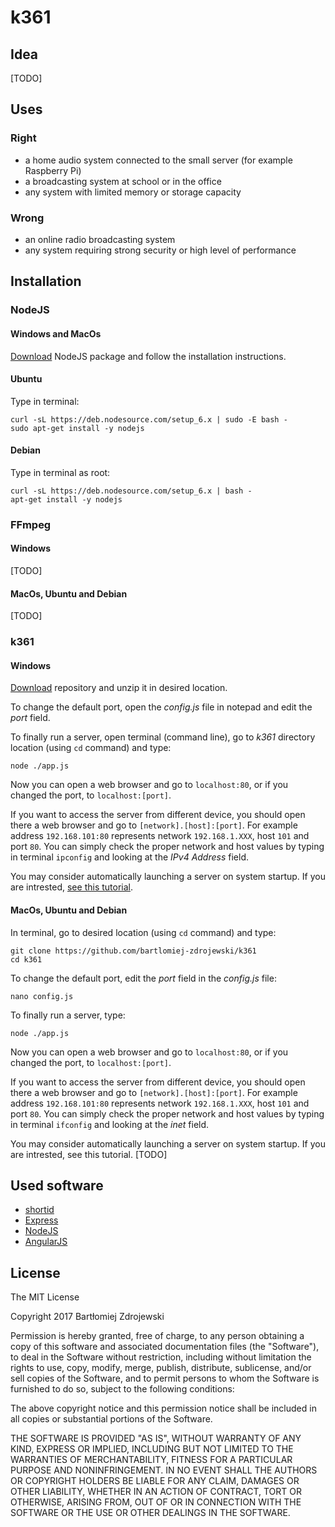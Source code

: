 # k361

## Idea

[TODO]

## Uses

### Right

* a home audio system connected to the small server (for example Raspberry Pi)
* a broadcasting system at school or in the office
* any system with limited memory or storage capacity

### Wrong

* an online radio broadcasting system
* any system requiring strong security or high level of performance

## Installation

### NodeJS

#### Windows and MacOs

[Download](https://nodejs.org/en/download/current/) NodeJS package and follow the installation instructions.

#### Ubuntu

Type in terminal:

```
curl -sL https://deb.nodesource.com/setup_6.x | sudo -E bash -
sudo apt-get install -y nodejs
```

#### Debian

Type in terminal as root:

```
curl -sL https://deb.nodesource.com/setup_6.x | bash -
apt-get install -y nodejs
```

### FFmpeg

#### Windows

[TODO]

#### MacOs, Ubuntu and Debian

[TODO]

### k361

#### Windows

[Download](https://github.com/bartlomiej-zdrojewski/k361/archive/master.zip) repository and unzip it in desired location.

To change the default port, open the *config.js* file in notepad and edit the *port* field.

To finally run a server, open terminal (command line), go to *k361* directory location (using `cd` command) and type:

```
node ./app.js
```

Now you can open a web browser and go to `localhost:80`, or if you changed the port, to `localhost:[port]`.

If you want to access the server from different device, you should open there a web browser and go to `[network].[host]:[port]`. For example address `192.168.101:80` represents network `192.168.1.XXX`, host `101` and port `80`. You can simply check the proper network and host values by typing in terminal `ipconfig` and looking at the *IPv4 Address* field.

You may consider automatically launching a server on system startup. If you are intrested, [see this tutorial](https://www.howtogeek.com/138159/how-to-enable-programs-and-custom-scripts-to-run-at-boot/).

#### MacOs, Ubuntu and Debian

In terminal, go to desired location (using `cd` command) and type:

```
git clone https://github.com/bartlomiej-zdrojewski/k361
cd k361
```

To change the default port, edit the *port* field in the *config.js* file:

```
nano config.js
```

To finally run a server, type:

```
node ./app.js
```

Now you can open a web browser and go to `localhost:80`, or if you changed the port, to `localhost:[port]`.

If you want to access the server from different device, you should open there a web browser and go to `[network].[host]:[port]`.
For example address `192.168.101:80` represents network `192.168.1.XXX`, host `101` and port `80`. You can simply check the proper network and host values by typing in terminal `ifconfig` and looking at the *inet* field.

You may consider automatically launching a server on system startup. If you are intrested, see this tutorial. [TODO]

## Used software

* [shortid](https://www.npmjs.com/package/shortid)
* [Express](https://expressjs.com/)
* [NodeJS](https://nodejs.org/en/)
* [AngularJS](https://angularjs.org/)

## License

The MIT License

Copyright 2017 Bartłomiej Zdrojewski

Permission is hereby granted, free of charge, to any person obtaining a copy of this software and associated documentation files (the "Software"), to deal in the Software without restriction, including without limitation the rights to use, copy, modify, merge, publish, distribute, sublicense, and/or sell copies of the Software, and to permit persons to whom the Software is furnished to do so, subject to the following conditions:

The above copyright notice and this permission notice shall be included in all copies or substantial portions of the Software.

THE SOFTWARE IS PROVIDED "AS IS", WITHOUT WARRANTY OF ANY KIND, EXPRESS OR IMPLIED, INCLUDING BUT NOT LIMITED TO THE WARRANTIES OF MERCHANTABILITY, FITNESS FOR A PARTICULAR PURPOSE AND NONINFRINGEMENT. IN NO EVENT SHALL THE AUTHORS OR COPYRIGHT HOLDERS BE LIABLE FOR ANY CLAIM, DAMAGES OR OTHER LIABILITY, WHETHER IN AN ACTION OF CONTRACT, TORT OR OTHERWISE, ARISING FROM, OUT OF OR IN CONNECTION WITH THE SOFTWARE OR THE USE OR OTHER DEALINGS IN THE SOFTWARE.
